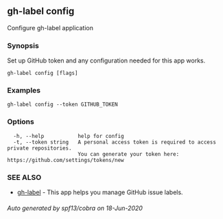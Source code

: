 ## gh-label config

Configure gh-label application

### Synopsis

Set up GitHub token and any configuration needed for this app works.

```
gh-label config [flags]
```

### Examples

```
gh-label config --token GITHUB_TOKEN
```

### Options

```
  -h, --help           help for config
  -t, --token string   A personal access token is required to access private repositories.
                       You can generate your token here: https://github.com/settings/tokens/new
```

### SEE ALSO

* [gh-label](gh-label.md)	 - This app helps you manage GitHub issue labels.

###### Auto generated by spf13/cobra on 18-Jun-2020

